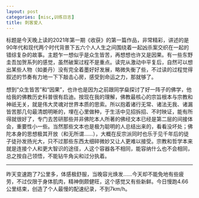```yaml
---
layout: post
categories: [misc,训练日志]
title: 刺客爱人
---
```


标题是今天晚上读的2021年第一期《收获》的第一篇作品，非常精彩，讲述的是90年代和现代两个时代背景下五六个人人生之间围绕着一起凶杀案交织在一起的错综复杂的故事。主题乍一想似乎是众生皆苦，再想想也许又是因果。有一些东野圭吾加贺系列的感觉，虽然破案过程不是重点。读完从激动中平复后，自然可以想出某些人物（如姜丹）没有完全着墨好好发展，略微失衡了些，不过读的过程觉得叙述的节奏有力地一下下敲击心房，感受到命运之力，那就够了。

想到“众生皆苦”和“因果”，也许也是因为之前跟同学燊探讨了好一阵子的佛学，他给我的佛教历史科普很有启迪。按现在我的理解，佛教最核心的宗旨根本与宗教和神祇无关，就是伟大灵魂对世界本质的思索。所以抱着诸行无常、诸法无我、诸漏皆苦那几句最清朗明晰的，埋在心里做种，于生活中见招拆招、不时映证，能有所得就很好了，专门去苦研那些并非佛陀本人所著的佛经文本已经是第二层的间接体会，重要性小一些。当然那些文本也是极为聪明的人总结出来的，看看没坏处；佛陀本身的思想极其开放（和无所谓……），大概在反宗派同时也乐于见千年后的徒子徒孙发扬光大，只不过那些东西太细碎微妙又让人更难以接受。宗教和哲学本来就是连接个人和更大智识的途径，人这个容器各不相同，能容纳什么也不会相同，总之按自己领悟，不能钻牛角尖和过分执着。

---

昨天变速跑了7公里多，体感极舒服，当晚容光焕发……今天却不能免地有些疲劳，不过仅限于身体肌肉，精神倒颇健旺，这个感觉又有些新鲜。今日慢跑4.66公里结束，创造了个人最慢的配速纪录，不到7km/h。
